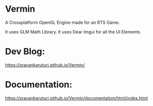 # Vermin

A Crossplatform OpenGL Engine made for an RTS Game.

It uses GLM Math Library.
It uses Dear Imgui for all the UI Elements.

# Dev Blog:
https://sravankaruturi.github.io/Vermin/

# Documentation:
https://sravankaruturi.github.io/Vermin/documentation/html/index.html
